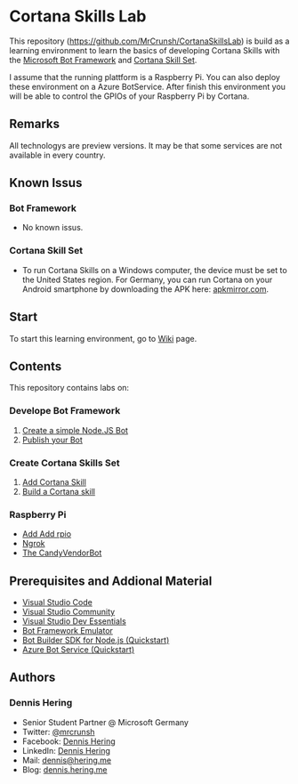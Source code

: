 # Cortana Skills Lab
This repository (https://github.com/MrCrunsh/CortanaSkillsLab) is build as a learning environment to learn the basics of developing Cortana Skills with the [Microsoft Bot Framework][1] and [Cortana Skill Set][2].

I assume that the running plattform is a Raspberry Pi. You can also deploy these environment on a Azure BotService.
After finish this environment you will be able to control the GPIOs of your Raspberry Pi by Cortana.

[1]: https://dev.botframework.com/
[2]: https://developer.microsoft.com/de-de/cortana/

## Remarks ##
All technologys are preview versions. It may be that some services are not available in every country.

## Known Issus ##
### Bot Framework ###
+ No known issus.
### Cortana Skill Set ###
+ To run Cortana Skills on a Windows computer, the device must be set to the United States region. For Germany, you can run Cortana on your Android smartphone by downloading the APK here: [apkmirror.com](https://www.apkmirror.com/apk/microsoft-corporation/cortana/).

## Start ##
To start this learning environment, go to [Wiki](https://github.com/MrCrunsh/CortanaSkillsLab/wiki) page.

## Contents ##
This repository contains labs on:

### Develope Bot Framework ###
1. [Create a simple Node.JS Bot](https://github.com/MrCrunsh/CortanaSkillsLab/wiki/First-steps-of-creating-a-Bot-(Node.JS))
1. [Publish your Bot](https://github.com/MrCrunsh/CortanaSkillsLab/wiki/Publish-your-Bot)

### Create Cortana Skills Set ###
1. [Add Cortana Skill](https://github.com/MrCrunsh/CortanaSkillsLab/wiki/Add-Cortana-Skill)
1. [Build a Cortana skill](https://github.com/MrCrunsh/CortanaSkillsLab/wiki/Build-a-Cortana-skill)

### Raspberry Pi
+ [Add Add rpio](https://github.com/MrCrunsh/CortanaSkillsLab/wiki/Add-rpio)
+ [Ngrok](https://github.com/MrCrunsh/CortanaSkillsLab/wiki/Ngrok)
+ [The CandyVendorBot](https://github.com/MrCrunsh/CortanaSkillsLab/wiki/CandyBot)

## Prerequisites and Addional Material ##
- [Visual Studio Code](https://code.visualstudio.com/)
- [Visual Studio Community](https://www.visualstudio.com/vs/)
- [Visual Studio Dev Essentials](https://www.visualstudio.com/dev-essentials/)
- [Bot Framework Emulator](https://emulator.botframework.com/)
- [Bot Builder SDK for Node.js (Quickstart)](https://docs.microsoft.com/en-us/bot-framework/nodejs/bot-builder-nodejs-quickstart)
- [Azure Bot Service (Quickstart)](https://docs.microsoft.com/en-us/bot-framework/azure-bot-service-quickstart)

## Authors ##

### Dennis Hering ###
- Senior Student Partner @ Microsoft Germany
- Twitter: [@mrcrunsh](https://twitter.com/mrcrunsh)
- Facebook: [Dennis Hering](https://www.facebook.com/den.hering)
- LinkedIn: [Dennis Hering](https://www.linkedin.com/in/dennis-hering/)
- Mail: [dennis@hering.me](mailto:dennis@hering.me)
- Blog: [dennis.hering.me](http://dennis.hering.me/)
